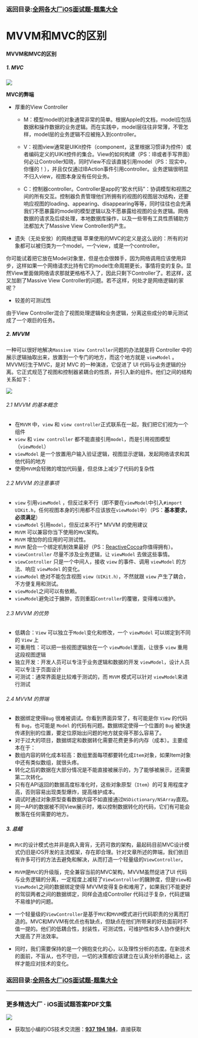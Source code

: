 ### 返回目录:[全网各大厂iOS面试题-题集大全](https://github.com/LGBamboo/iOS-Advanced)

# MVVM和MVC的区别

#### MVVM和MVC的区别

##### 1.  MVC

![](https://upload-images.jianshu.io/upload_images/13277235-7cbfc9379b1bb409.png?imageMogr2/auto-orient/strip%7CimageView2/2/w/1240)

**MVC的弊端**

*   厚重的View Controller

    *   M：模型model的对象通常非常的简单。根据Apple的文档，model应包括数据和操作数据的业务逻辑。而在实践中，model层往往非常薄，不管怎样，model层的业务逻辑不应被拖入到controller。

    *   V：视图view通常是UIKit控件（component，这里根据习惯译为控件）或者编码定义的UIKit控件的集合。View的如何构建（PS：IB或者手写界面）何必让Controller知晓，同时View不应该直接引用model（PS：现实中，你懂的！），并且仅仅通过IBAction事件引用controller。业务逻辑很明显不归入view，视图本身没有任何业务。

    *   C：控制器controller。Controller是app的“胶水代码”：协调模型和视图之间的所有交互。控制器负责管理他们所拥有的视图的视图层次结构，还要响应视图的loading、appearing、disappearing等等，同时往往也会充满我们不愿暴露的model的模型逻辑以及不愿暴露给视图的业务逻辑。网络数据的请求及后续处理，本地数据库操作，以及一些带有工具性质辅助方法都加大了Massive View Controller的产生。

*   遗失（无处安放）的网络逻辑
    苹果使用的MVC的定义是这么说的：所有的对象都可以被归类为一个model，一个view，或是一个controller。

你可能试着把它放在Model对象里，但是也会很棘手，因为网络调用应该使用异步，这样如果一个网络请求比持有它的model生命周期更长，事情将变的复杂。显然View里面做网络请求那就更格格不入了，因此只剩下Controller了。若这样，这又加剧了Massive View Controller的问题。若不这样，何处才是网络逻辑的家呢？

*   较差的可测试性

由于View Controller混合了视图处理逻辑和业务逻辑，分离这些成分的单元测试成了一个艰巨的任务。

##### 2. MVVM

一种可以很好地解决`Massive View Controller`问题的办法就是将 Controller 中的展示逻辑抽取出来，放置到一个专门的地方，而这个地方就是 `viewModel` 。MVVM衍生于MVC，是对 MVC 的一种演进，它促进了 UI 代码与业务逻辑的分离。它正式规范了视图和控制器紧耦合的性质，并引入新的组件。他们之间的结构关系如下：

![](https://upload-images.jianshu.io/upload_images/13277235-d994a9a6d76c0956.png?imageMogr2/auto-orient/strip%7CimageView2/2/w/1240)

###### 2.1 MVVM 的基本概念

*   在`MVVM` 中，`view` 和 `view controller`正式联系在一起，我们把它们视为一个组件
*   `view` 和 `view controller` 都不能直接引用`model`，而是引用视图模型（`viewModel`）
*   `viewModel` 是一个放置用户输入验证逻辑，视图显示逻辑，发起网络请求和其他代码的地方
*   使用`MVVM`会轻微的增加代码量，但总体上减少了代码的复杂性

###### 2.2 MVVM 的注意事项

*   `view` 引用`viewModel` ，但反过来不行（即不要在`viewModel`中引入`#import UIKit.h`，任何视图本身的引用都不应该放在`viewModel`中）（PS：**基本要求，必须满足**）
*   `viewModel` 引用`model`，但反过来不行* MVVM 的使用建议
*   `MVVM` 可以兼容你当下使用的`MVC`架构。
*   `MVVM` 增加你的应用的可测试性。
*   `MVVM` 配合一个绑定机制效果最好（PS：[ReactiveCocoa](https://links.jianshu.com/go?to=https%3A%2F%2Fgithub.com%2FReactiveCocoa%2FReactiveCocoa)你值得拥有）。
*   `viewController` 尽量不涉及业务逻辑，让 `viewModel` 去做这些事情。
*   `viewController` 只是一个中间人，接收 `view` 的事件、调用 `viewModel` 的方法、响应 `viewModel` 的变化。
*   `viewModel` 绝对不能包含视图 `view（UIKit.h）`，不然就跟 `view` 产生了耦合，不方便复用和测试。
*   `viewModel`之间可以有依赖。
*   `viewModel`避免过于臃肿，否则重蹈`Controller`的覆辙，变得难以维护。

###### 2.3 MVVM 的优势

*   低耦合：`View` 可以独立于`Model`变化和修改，一个 `viewModel` 可以绑定到不同的 `View` 上
*   可重用性：可以把一些视图逻辑放在一个 `viewModel`里面，让很多 `view` 重用这段视图逻辑
*   独立开发：开发人员可以专注于业务逻辑和数据的开发 `viewModel`，设计人员可以专注于页面设计
*   可测试：通常界面是比较难于测试的，而 `MVVM` 模式可以针对 `viewModel`来进行测试

###### 2.4 MVVM 的弊端

*   数据绑定使得`Bug` 很难被调试。你看到界面异常了，有可能是你 `View` 的代码有 `Bug`，也可能是 `Model` 的代码有问题。数据绑定使得一个位置的 `Bug` 被快速传递到别的位置，要定位原始出问题的地方就变得不那么容易了。
*   对于过大的项目，数据绑定和数据转化需要花费更多的内存（成本）。主要成本在于：
*   数组内容的转化成本较高：数组里面每项都要转化成`Item`对象，如果Item对象中还有类似数组，就很头疼。
*   转化之后的数据在大部分情况是不能直接被展示的，为了能够被展示，还需要第二次转化。
*   只有在API返回的数据高度标准化时，这些对象原型（`Item`）的可复用程度才高，否则容易出现类型爆炸，提高维护成本。
*   调试时通过对象原型查看数据内容不如直接通过`NSDictionary/NSArray`直观。
*   同一API的数据被不同View展示时，难以控制数据转化的代码，它们有可能会散落在任何需要的地方。

##### 3. 总结

*   `MVC`的设计模式也并非是病入膏肓，无药可救的架构，最起码目前MVC设计模式仍旧是iOS开发的主流框架，存在即合理。针对文章所述的弊端，我们依旧有许多可行的方法去避免和解决，从而打造一个轻量级的`ViewController`。

*   `MVVM`是`MVC`的升级版，完全兼容当前的MVC架构，MVVM虽然促进了UI 代码与业务逻辑的分离，一定程度上减轻了`ViewController`的臃肿度，但是`View`和`ViewModel`之间的数据绑定使得 MVVM变得复杂和难用了，如果我们不能更好的驾驭两者之间的数据绑定，同样会造成Controller 代码过于复杂，代码逻辑不易维护的问题。

*   一个轻量级的`ViewController`是基于`MVC`和`MVVM`模式进行代码职责的分离而打造的。MVC和MVVM有优点也有缺点，但缺点在他们所带来的好处面前时不值一提的。他们的低耦合性，封装性，可测试性，可维护性和多人协作便利大大提高了开法效率。

*   同时，我们需要保持的是一个拥抱变化的心，以及理性分析的态度。在新技术的面前，不盲从，也不守旧，一切的决策都应该建立在认真分析的基础上，这样才能应对技术的变化。

### 返回目录:[全网各大厂iOS面试题-题集大全](https://github.com/LGBamboo/iOS-Advanced)

***
### 更多精选大厂 · iOS面试题答案PDF文集

![](https://upload-images.jianshu.io/upload_images/17495317-e01b6f4e054727b7.png?imageMogr2/auto-orient/strip%7CimageView2/2/w/1240)
* 获取加小编的iOS技术交流圈：**[937 194 184](https://jq.qq.com/?_wv=1027&k=5PARXCI)**，直接获取

